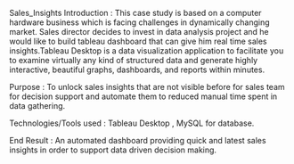 Sales_Insights
Introduction :  This case study is based on a computer hardware business which is facing challenges in dynamically changing market. Sales director decides to invest in data analysis project and he would like to build tableau dashboard that can give him real time sales insights.Tableau Desktop is a data visualization application to facilitate you to examine virtually any kind of structured data and generate highly interactive, beautiful graphs, dashboards, and reports within minutes.
              
Purpose : To unlock  sales insights that are not visible before for sales team for decision support and automate them to reduced manual time spent in data gathering.

Technologies/Tools used : Tableau Desktop , MySQL for database.

End Result : An automated dashboard providing quick and latest sales insights in order to support data driven decision making.
